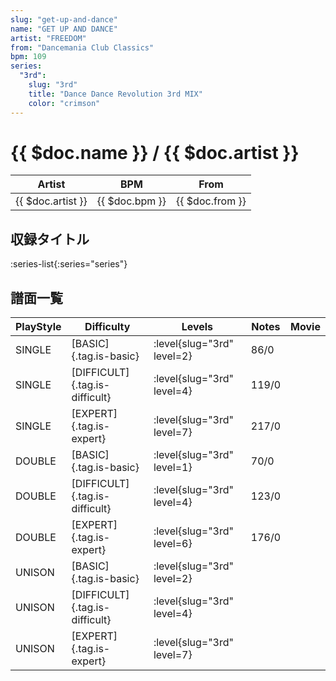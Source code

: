 ```yaml
---
slug: "get-up-and-dance"
name: "GET UP AND DANCE"
artist: "FREEDOM"
from: "Dancemania Club Classics"
bpm: 109
series:
  "3rd":
    slug: "3rd"
    title: "Dance Dance Revolution 3rd MIX"
    color: "crimson"
---
```


# {{ $doc.name }} / {{ $doc.artist }}

|Artist|BPM|From|
|------|---|----|
|{{ $doc.artist }}|{{ $doc.bpm }}|{{ $doc.from }}|

## 収録タイトル

:series-list{:series="series"}

## 譜面一覧

|PlayStyle|Difficulty|Levels|Notes|Movie|
|---------|----------|------|-----|-----|
|SINGLE|[BASIC]{.tag.is-basic}|:level{slug="3rd" level=2}|86/0||
|SINGLE|[DIFFICULT]{.tag.is-difficult}|:level{slug="3rd" level=4}|119/0||
|SINGLE|[EXPERT]{.tag.is-expert}|:level{slug="3rd" level=7}|217/0||
|DOUBLE|[BASIC]{.tag.is-basic}|:level{slug="3rd" level=1}|70/0||
|DOUBLE|[DIFFICULT]{.tag.is-difficult}|:level{slug="3rd" level=4}|123/0||
|DOUBLE|[EXPERT]{.tag.is-expert}|:level{slug="3rd" level=6}|176/0||
|UNISON|[BASIC]{.tag.is-basic}|:level{slug="3rd" level=2}|||
|UNISON|[DIFFICULT]{.tag.is-difficult}|:level{slug="3rd" level=4}|||
|UNISON|[EXPERT]{.tag.is-expert}|:level{slug="3rd" level=7}|||

